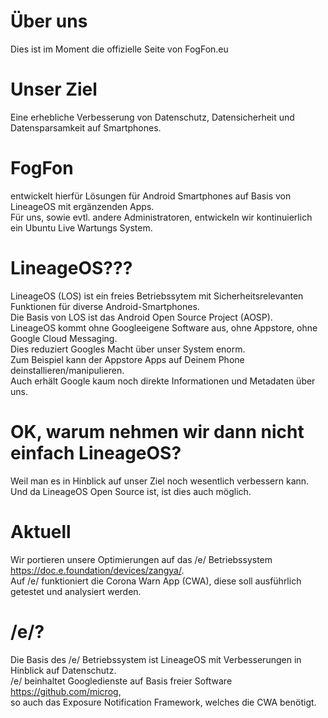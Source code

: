 # Über uns
Dies ist im Moment die offizielle Seite von FogFon.eu

# Unser Ziel 
Eine erhebliche Verbesserung von Datenschutz, Datensicherheit und Datensparsamkeit auf Smartphones. 

# FogFon 
entwickelt hierfür Lösungen für Android Smartphones auf Basis von LineageOS mit ergänzenden Apps.  <br>
Für uns, sowie evtl. andere Administratoren, entwickeln wir kontinuierlich ein Ubuntu Live Wartungs System.

# LineageOS???
LineageOS (LOS) ist ein freies Betriebssytem mit Sicherheitsrelevanten Funktionen für diverse Android-Smartphones.  <br>
Die Basis von LOS ist das Android Open Source Project (AOSP).  <br>
LineageOS kommt ohne Googleeigene Software aus, ohne Appstore, ohne Google Cloud Messaging.  <br>
Dies reduziert Googles Macht über unser System enorm.  <br>
Zum Beispiel kann der Appstore Apps auf Deinem Phone deinstallieren/manipulieren.  <br>
Auch erhält Google kaum noch direkte Informationen und Metadaten über uns.  <br>

# OK, warum nehmen wir dann nicht einfach LineageOS?
Weil man es in Hinblick auf unser Ziel noch wesentlich verbessern kann.  <br>
Und da LineageOS Open Source ist, ist dies auch möglich.

# Aktuell
Wir portieren unsere Optimierungen auf das /e/ Betriebssystem https://doc.e.foundation/devices/zangya/.  <br>
Auf /e/ funktioniert die Corona Warn App (CWA), diese soll ausführlich getestet und analysiert werden. <br>

# /e/?
Die Basis des /e/ Betriebssystem ist LineageOS mit Verbesserungen in Hinblick auf Datenschutz. <br>
/e/ beinhaltet Googledienste auf Basis freier Software https://github.com/microg, <br>
so auch das Exposure Notification Framework, welches die CWA benötigt. 




